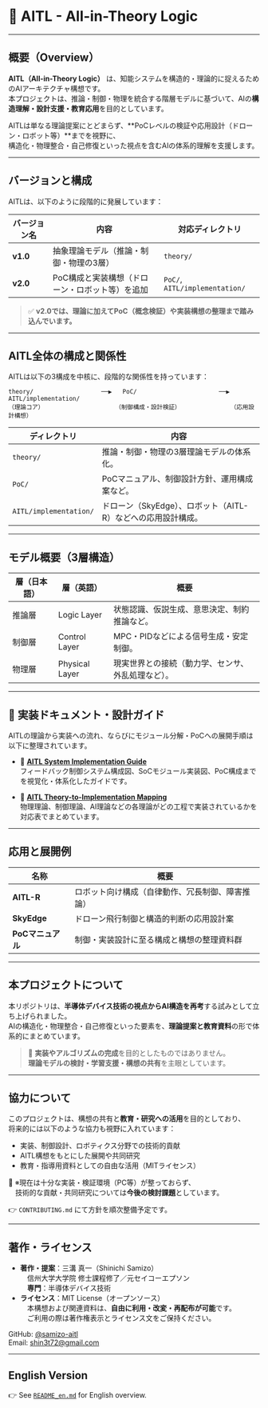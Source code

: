 # 🧠 AITL - All-in-Theory Logic

---

## 概要（Overview）

**AITL（All-in-Theory Logic）** は、知能システムを構造的・理論的に捉えるためのAIアーキテクチャ構想です。  
本プロジェクトは、推論・制御・物理を統合する階層モデルに基づいて、AIの**構造理解・設計支援・教育応用**を目的としています。

AITLは単なる理論提案にとどまらず、**PoCレベルの検証や応用設計（ドローン・ロボット等）**までを視野に、  
構造化・物理整合・自己修復といった視点を含むAIの体系的理解を支援します。

---

## バージョンと構成

AITLは、以下のように段階的に発展しています：

| バージョン名 | 内容 | 対応ディレクトリ |
|--------------|------|------------------|
| **v1.0** | 抽象理論モデル（推論・制御・物理の3層） | `theory/` |
| **v2.0** | PoC構成と実装構想（ドローン・ロボット等）を追加 | `PoC/`, `AITL/implementation/` |

> ✅ **v2.0では、理論に加えてPoC（概念検証）や実装構想の整理まで踏み込んでいます。**

---

## AITL全体の構成と関係性

AITLは以下の3構成を中核に、段階的な関係性を持っています：

```
theory/                   ──▶   PoC/                       ──▶   AITL/implementation/
（理論コア）                    （制御構成・設計検証）              （応用設計構想）
```
| ディレクトリ | 内容 |
|--------------|------|
| `theory/` | 推論・制御・物理の3層理論モデルの体系化。 |
| `PoC/` | PoCマニュアル、制御設計方針、運用構成案など。 |
| `AITL/implementation/` | ドローン（SkyEdge）、ロボット（AITL-R）などへの応用設計構成。 |

---

## モデル概要（3層構造）

| 層（日本語） | 層（英語） | 概要 |
|--------------|------------|------|
| 推論層 | Logic Layer | 状態認識、仮説生成、意思決定、制約推論など。 |
| 制御層 | Control Layer | MPC・PIDなどによる信号生成・安定制御。 |
| 物理層 | Physical Layer | 現実世界との接続（動力学、センサ、外乱処理など）。 |

---

## 📁 実装ドキュメント・設計ガイド

AITLの理論から実装への流れ、ならびにモジュール分解・PoCへの展開手順は以下に整理されています。

- 🧩 **[AITL System Implementation Guide](docs/AITL_SystemGuide.md)**  
  フィードバック制御システム構成図、SoCモジュール実装図、PoC構成までを視覚化・体系化したガイドです。

- 🧠 **[AITL Theory-to-Implementation Mapping](docs/AITL_TheoryMapping.md)**  
  物理理論、制御理論、AI理論などの各理論がどの工程で実装されているかを対応表でまとめています。

---

## 応用と展開例

| 名称 | 概要 |
|------|------|
| **AITL-R** | ロボット向け構成（自律動作、冗長制御、障害推論） |
| **SkyEdge** | ドローン飛行制御と構造的判断の応用設計案 |
| **PoCマニュアル** | 制御・実装設計に至る構成と構想の整理資料群 |

---

## 本プロジェクトについて

本リポジトリは、**半導体デバイス技術の視点からAI構造を再考**する試みとして立ち上げられました。  
AIの構造化・物理整合・自己修復といった要素を、**理論提案と教育資料**の形で体系的にまとめています。

> 🔎 **実装やアルゴリズムの完成**を目的としたものではありません。  
> **理論モデルの検討・学習支援・構想の共有**を主眼としています。

---

## 協力について

このプロジェクトは、構想の共有と**教育・研究への活用**を目的としており、  
将来的には以下のような協力も視野に入れています：

- 実装、制御設計、ロボティクス分野での技術的貢献  
- AITL構想をもとにした展開や共同研究  
- 教育・指導用資料としての自由な活用（MITライセンス）

🔧 ※現在は十分な実装・検証環境（PC等）が整っておらず、  
　技術的な貢献・共同研究については**今後の検討課題**としています。

👉 `CONTRIBUTING.md` にて方針を順次整備予定です。

---

## 著作・ライセンス

- **著作・提案**：三溝 真一（Shinichi Samizo）  
　信州大学大学院 修士課程修了／元セイコーエプソン  
　**専門**：半導体デバイス技術  
- **ライセンス**：MIT License（オープンソース）  
　本構想および関連資料は、**自由に利用・改変・再配布が可能**です。  
　ご利用の際は著作権表示とライセンス文をご保持ください。

GitHub: [@samizo-aitl](https://github.com/samizo-aitl)  
Email: shin3t72@gmail.com

---

## English Version

👉 See [`README_en.md`](./README_en.md) for English overview.
